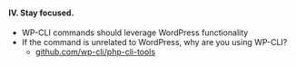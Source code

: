 #### IV. Stay focused.

* WP-CLI commands should leverage WordPress functionality <!-- .element: class="fragment" -->
* If the command is unrelated to WordPress, why are you using WP-CLI? <!-- .element: class="fragment" -->
	* [github.com/wp-cli/php-cli-tools](https://github.com/wp-cli/php-cli-tools)